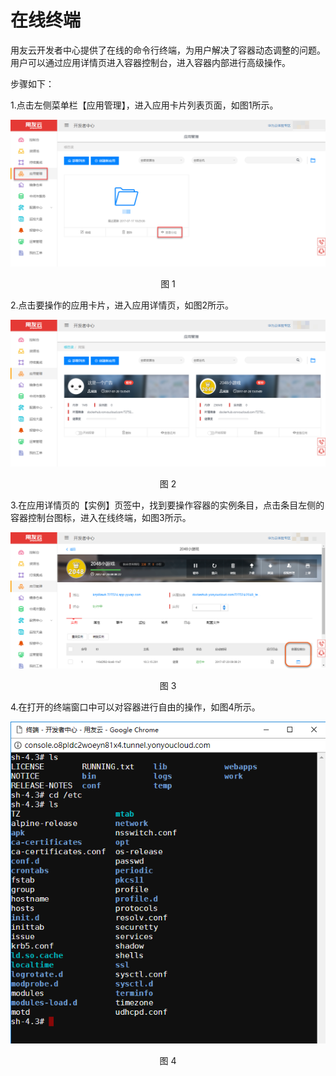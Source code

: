 # 在线终端

用友云开发者中心提供了在线的命令行终端，为用户解决了容器动态调整的问题。用户可以通过应用详情页进入容器控制台，进入容器内部进行高级操作。

步骤如下：

1.点击左侧菜单栏【应用管理】，进入应用卡片列表页面，如图1所示。

<div align=center>

<img src="images/terminal/how_to_add_environment_variables_1.png"/>

</div>

<p align="center">图 1</p>

2.点击要操作的应用卡片，进入应用详情页，如图2所示。

<div align=center>

<img src="images/terminal/how_to_add_environment_variables_2.png"/>

</div>

<p align="center">图 2</p>

3.在应用详情页的【实例】页签中，找到要操作容器的实例条目，点击条目左侧的容器控制台图标，进入在线终端，如图3所示。

<div align=center>

<img src="images/respool_11.png"/>

</div>

<p align="center">图 3</p>

4.在打开的终端窗口中可以对容器进行自由的操作，如图4所示。

<div align=center>

<img src="images/respool_12.png"/>

</div>

<p align="center">图 4</p>